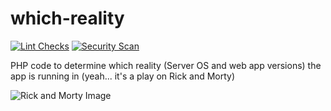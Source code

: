 # which-reality

[![Lint Checks](https://github.com/sec488/which-reality/actions/workflows/linter.yml/badge.svg)](https://github.com/sec488/which-reality/actions/workflows/linter.yml)
[![Security Scan](https://github.com/sec488/which-reality/actions/workflows/owasp.yml/badge.svg)](https://github.com/sec488/which-reality/actions/workflows/owasp.yml)

PHP code to determine which reality (Server OS and web app versions) the app is running in (yeah... it's a play on Rick and Morty)

![Rick and Morty Image](https://m.media-amazon.com/images/M/MV5BOGMxMzM4MTEtNzViZS00YTRlLThjOGYtOGEzZWU3MTkxMGM0XkEyXkFqcGdeQXVyNTAyODkwOQ@@._V1_.jpg)
